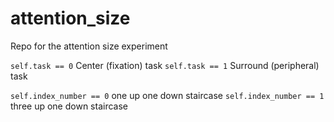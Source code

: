 # attention_size
Repo for the attention size experiment


```self.task == 0``` Center (fixation) task
```self.task == 1``` Surround (peripheral) task


```self.index_number == 0``` one up one down staircase
```self.index_number == 1``` three up one down staircase